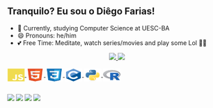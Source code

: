 ## Tranquilo? Eu sou o Diêgo Farias!

- 🔭 Currently, studying Computer Science at UESC-BA
- 😄 Pronouns: he/him
- 💕 Free Time: Meditate, watch series/movies and play some Lol 🐱‍👤

<div align="center">
  <a href="https://github.com/Difarias">
  <img height="160em" src="https://github-readme-stats.vercel.app/api?username=Difarias&show_icons=true&theme=vision-friendly-dark&include_all_commits=true&count_private=true"/>
  <img height="160em" src="https://github-readme-stats.vercel.app/api/top-langs/?username=Difarias&layout=compact&langs_count=7&theme=vision-friendly-dark"/>
</div> 

<div style="display: inline_block"><br>
  <img align="center" alt="Diego-Js" height="30" width="40" src="https://raw.githubusercontent.com/devicons/devicon/master/icons/javascript/javascript-plain.svg">
  <img align="center" alt="Diego-HTML" height="30" width="40" src="https://raw.githubusercontent.com/devicons/devicon/master/icons/html5/html5-original.svg">
  <img align="center" alt="Diego-CSS" height="30" width="40" src="https://raw.githubusercontent.com/devicons/devicon/master/icons/css3/css3-original.svg">
  <img align="center" alt="Diego-C" height="30" width="40" src="https://raw.githubusercontent.com/devicons/devicon/master/icons/c/c-original.svg">
  <img align="center" alt="Diego-Python" height="30" width="40" src="https://raw.githubusercontent.com/devicons/devicon/master/icons/python/python-original.svg">
  <img align="center" alt="Diego-R" height="30" width="40" src="https://raw.githubusercontent.com/devicons/devicon/master/icons/r/r-original.svg">
</div>

##

<div>
  <a href="https://www.instagram.com/diifaarias/" target="_blank"><img src="https://img.shields.io/badge/-Instagram-%23E4405F?style=for-the-badge&logo=instagram&logoColor=white" target="_blank"></a>
  <a href = "dffreitas.cic@uesc.br"><img src="https://img.shields.io/badge/-Gmail-%23333?style=for-the-badge&logo=gmail&logoColor=white" target="_blank"></a>
  <a href="https://wa.me/5573988644040" target="_blank"><img src="https://img.shields.io/badge/WhatsApp-25D366?style=for-the-badge&logo=whatsapp&logoColor=white" target="_blank"></a>
  <a href="https://www.linkedin.com/in/diego-farias-de-freitas-ab1202248/" target="_blank"><img src="https://img.shields.io/badge/-LinkedIn-%230077B5?style=for-the-badge&logo=linkedin&logoColor=white" target="_blank"></a> 
 

</div>
